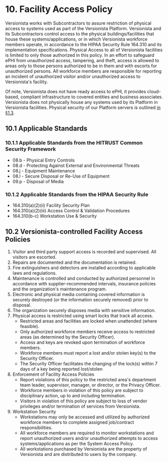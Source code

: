 # 10. Facility Access Policy

Versionista works with Subcontractors to assure restriction of physical access
to systems used as part of the Versionista Platform. Versionista and its
Subcontractors control access to the physical buildings/facilities that house
these systems/applications, or in which Versionista workforce members operate,
in accordance to the HIPAA Security Rule 164.310 and its implementation
specifications. Physical Access to all of Versionista facilities is limited to
only those authorized in this policy. In an effort to safeguard ePHI from
unauthorized access, tampering, and theft, access is allowed to areas only to
those persons authorized to be in them and with escorts for unauthorized
persons. All workforce members are responsible for reporting an incident of
unauthorized visitor and/or unauthorized access to Versionista's facility.

Of note, Versionista does not have ready access to ePHI, it provides
cloud-based, compliant infrastructure to covered entities and business
associates. Versionista does not physically house any systems used by its
Platform in Versionista facilities. Physical security of our Platform servers is
outlined [in §1.3](#1-3-versionista-organizational-concepts).

## 10.1 Applicable Standards

### 10.1.1 Applicable Standards from the HITRUST Common Security Framework

- 08.b - Physical Entry Controls
- 08.d - Protecting Against External and Environmental Threats
- 08.j - Equipment Maintenance
- 08.l - Secure Disposal or Re-Use of Equipment
- 09.p - Disposal of Media

### 10.1.2 Applicable Standards from the HIPAA Security Rule

- 164.310(a)(2)(ii) Facility Security Plan
- 164.310(a)(2)(iii) Access Control & Validation Procedures
- 164.310(b-c) Workstation Use & Security

## 10.2 Versionista-controlled Facility Access Policies

1. Visitor and third party support access is recorded and supervised. All
   visitors are escorted.
2. Repairs are documented and the documentation is retained.
3. Fire extinguishers and detectors are installed according to applicable laws
   and regulations.
4. Maintenance is controlled and conducted by authorized personnel in accordance
   with supplier-recommended intervals, insurance policies and the
   organization's maintenance program.
5. Electronic and physical media containing covered information is securely
   destroyed (or the information securely removed) prior to disposal.
6. The organization securely disposes media with sensitive information.
7. Physical access is restricted using smart locks that track all access.
   - Restricted areas and facilities are locked when unattended (where
     feasible).
   - Only authorized workforce members receive access to restricted areas (as
     determined by the Security Officer).
   - Access and keys are revoked upon termination of workforce members.
   - Workforce members must report a lost and/or stolen key(s) to the Security
     Officer.
   - The Security Officer facilitates the changing of the lock(s) within 7 days
     of a key being reported lost/stolen
8. Enforcement of Facility Access Policies
   - Report violations of this policy to the restricted area's department team
     leader, supervisor, manager, or director, or the Privacy Officer.
   - Workforce members in violation of this policy are subject to disciplinary
     action, up to and including termination.
   - Visitors in violation of this policy are subject to loss of vendor
     privileges and/or termination of services from Versionista.
9. Workstation Security
   - Workstations may only be accessed and utilized by authorized workforce
     members to complete assigned job/contract responsibilities.
   - All workforce members are required to monitor workstations and report
     unauthorized users and/or unauthorized attempts to access
     systems/applications as per the System Access Policy.
   - All workstations purchased by Versionista are the property of Versionista
     and are distributed to users by the company.

